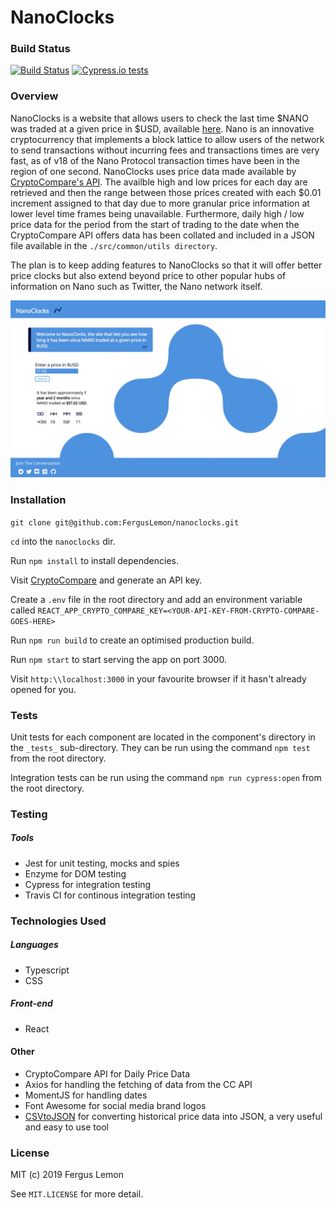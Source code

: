 # NanoClocks

### Build Status
[![Build Status](https://travis-ci.org/FergusLemon/nanoclocks.svg?branch=master)](https://travis-ci.org/FergusLemon/nanoclocks)
[![Cypress.io tests](https://img.shields.io/badge/cypress.io-tests-green.svg?style=flat-square)](https://cypress.io)


### Overview
NanoClocks is a website that allows users to check the last time $NANO was traded at a given price in $USD, available [here](https://nanoclocks.herokuapp.com/).  Nano is an innovative cryptocurrency that implements a block lattice to allow users of the network to send transactions without incurring fees and transactions times are very fast, as of v18 of the Nano Protocol transaction times have been in the region of one second. NanoClocks uses price data made available by [CryptoCompare's API](https://min-api.cryptocompare.com/documentation?key=Historical&cat=dataHistoday). The availble high and low prices for each day are retrieved and then the range between those prices created with each $0.01 increment assigned to that day due to more granular price information at lower level time frames being unavailable. Furthermore, daily high / low price data for the period from the start of trading to the date when the CryptoCompare API offers data has been collated and included in a JSON file available in the `./src/common/utils directory`.

The plan is to keep adding features to NanoClocks so that it will offer better price clocks but also extend beyond price to other popular hubs of information on Nano such as Twitter, the Nano network itself.

![NanoClocks Homepage](/public/nanoClocksHomepage.jpg)

### Installation

`git clone git@github.com:FergusLemon/nanoclocks.git`

`cd` into the `nanoclocks` dir.

Run `npm install` to install dependencies.

Visit [CryptoCompare](https://www.cryptocompare.com/cryptopian/api-keys) and generate an API key.

Create a `.env` file in the root directory and add an environment variable called `REACT_APP_CRYPTO_COMPARE_KEY=<YOUR-API-KEY-FROM-CRYPTO-COMPARE-GOES-HERE>`

Run `npm run build` to create an optimised production build.

Run `npm start` to start serving the app on port 3000.

Visit `http:\\localhost:3000` in your favourite browser if it hasn't already opened for you.

### Tests
Unit tests for each component are located in the component's directory in the `_tests_` sub-directory. They can be run using the command `npm test` from the root directory.

Integration tests can be run using the command `npm run cypress:open` from the root directory.

### Testing
##### Tools
  - Jest for unit testing, mocks and spies
  - Enzyme for DOM testing
  - Cypress for integration testing
  - Travis CI for continous integration testing

### Technologies Used
##### Languages
   - Typescript
   - CSS
   
##### Front-end
   - React

#### Other
   - CryptoCompare API for Daily Price Data
   - Axios for handling the fetching of data from the CC API
   - MomentJS for handling dates
   - Font Awesome for social media brand logos
   - [CSVtoJSON](https://csv.keyangxiang.com/) for converting historical price data into JSON, a very useful and easy to use tool
   
### License
MIT (c) 2019 Fergus Lemon

See `MIT.LICENSE` for more detail.
